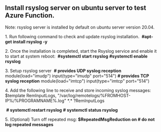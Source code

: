 ## Install rsyslog server on ubuntu server to test Azure Function.

Note: rsyslog server is installed by default on ubuntu server version 20.04.

1\. Run following command to check and update rsyslog installation. 
 **#apt-get install rsyslog -y**

2\. Once the installation is completed, start the Rsyslog service and enable it to start at system reboot: 
 **#systemctl start rsyslog**
 **#systemctl enable rsyslog**

3\. Setup rsyslog server 
 **# provides UDP syslog reception**
 module(load="imudp")
 input(type="imudp" port="514")
 **# provides TCP syslog reception**
 module(load="imtcp")
 input(type="imtcp" port="514")

4\. Add the following line to receive and store incoming syslog messages: 
 $template RemInputLogs, "/var/log/remotelogs/%FROMHOST-IP%/%PROGRAMNAME%.log"
 \*.\* ?RemInputLogs

 **\# systemctl restart rsyslog**
 **# systemctl status rsyslog**

5\. (Optional) Turn off repeated msg:
 **$RepeatedMsgReduction on # do not log repeated messages**
